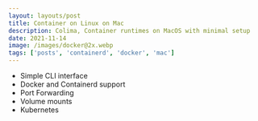 ```yaml
---
layout: layouts/post
title: Container on Linux on Mac
description: Colima, Container runtimes on MacOS with minimal setup
date: 2021-11-14
image: /images/docker@2x.webp
tags: ['posts', 'containerd', 'docker', 'mac']
---
```


- Simple CLI interface
- Docker and Containerd support
- Port Forwarding
- Volume mounts
- Kubernetes




